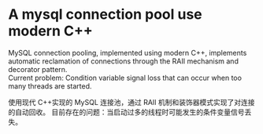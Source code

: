 # A mysql connection pool use modern C++

MySQL connection pooling, implemented using modern C++, implements automatic reclamation of connections through the RAII mechanism and decorator pattern.  
Current problem: Condition variable signal loss that can occur when too many threads are started.

使用现代 C++实现的 MySQL 连接池，通过 RAII 机制和装饰器模式实现了对连接的自动回收。
目前存在的问题：当启动过多的线程时可能发生的条件变量信号丢失。
